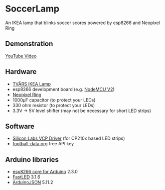 # SoccerLamp
An IKEA lamp that blinks soccer scores powered by esp8266 and Neopixel Ring

## Demonstration
[YouTube Video](https://www.youtube.com/watch?v=UqiI2YHLiiU)

## Hardware
- [TVÄRS IKEA Lamp](http://www.ikea.com/at/de/catalog/products/20356136)
- esp8266 development board (e.g. [NodeMCU V2](https://www.amazon.de/gp/product/B06Y1LZLLY))
- [Neopixel Ring](https://www.amazon.de/gp/product/B00KI2RLOI)
- 1000µF capacitor (to protect your LEDs)
- 330 ohm resistor (to protect your LEDs)
- 3.3V -> 5V level shifter (may not be necessary for short LED strips)

## Software
- [Silicon Labs VCP Driver](https://www.silabs.com/products/development-tools/software/usb-to-uart-bridge-vcp-drivers) (for CP210x based LED strips)
- [football-data.org](https://api.football-data.org) free API key

## Arduino libraries
- [esp8266 core for Arduino](https://github.com/esp8266/Arduino) 2.3.0
- [FastLED](http://fastled.io) 3.1.6
- [ArduinoJSON](http://arduinojson.org) 5.11.2
